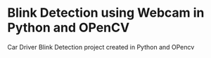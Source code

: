 # Blink Detection using Webcam in Python  and OPenCV
 Car Driver Blink Detection project created in Python and OPencv
